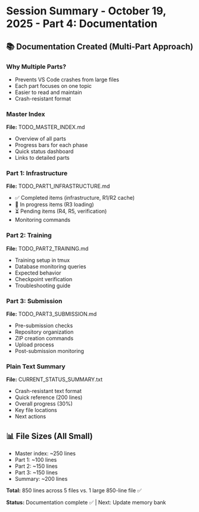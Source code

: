 # Session Summary - October 19, 2025 - Part 4: Documentation

## 📚 Documentation Created (Multi-Part Approach)

### Why Multiple Parts?
- Prevents VS Code crashes from large files
- Each part focuses on one topic
- Easier to read and maintain
- Crash-resistant format

### Master Index
**File:** TODO_MASTER_INDEX.md
- Overview of all parts
- Progress bars for each phase
- Quick status dashboard
- Links to detailed parts

### Part 1: Infrastructure
**File:** TODO_PART1_INFRASTRUCTURE.md
- ✅ Completed items (infrastructure, R1/R2 cache)
- 🔄 In progress items (R3 loading)
- ⏳ Pending items (R4, R5, verification)
- Monitoring commands

### Part 2: Training
**File:** TODO_PART2_TRAINING.md
- Training setup in tmux
- Database monitoring queries
- Expected behavior
- Checkpoint verification
- Troubleshooting guide

### Part 3: Submission
**File:** TODO_PART3_SUBMISSION.md
- Pre-submission checks
- Repository organization
- ZIP creation commands
- Upload process
- Post-submission monitoring

### Plain Text Summary
**File:** CURRENT_STATUS_SUMMARY.txt
- Crash-resistant text format
- Quick reference (200 lines)
- Overall progress (30%)
- Key file locations
- Next actions

## 📊 File Sizes (All Small)
- Master index: ~250 lines
- Part 1: ~100 lines
- Part 2: ~150 lines
- Part 3: ~150 lines
- Summary: ~200 lines

**Total:** 850 lines across 5 files vs. 1 large 850-line file ✅

**Status:** Documentation complete ✅ | Next: Update memory bank
